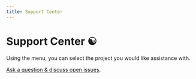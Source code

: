 ```yaml
---
title: Support Center
---
```


# Support Center ☯

Using the menu, you can select the project you would like assistance with.

[Ask a question &amp; discuss open
issues](https://github.com/internet4000/support-center/issues).
